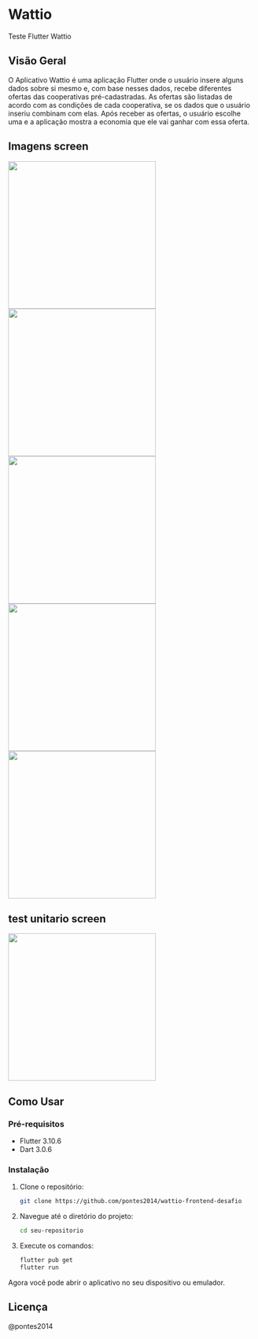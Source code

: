 # Wattio

Teste Flutter Wattio

## Visão Geral

O Aplicativo Wattio é uma aplicação Flutter onde o usuário insere alguns dados sobre si mesmo e, com base nesses dados, recebe diferentes ofertas das cooperativas pré-cadastradas. As ofertas são listadas de acordo com as condições de cada cooperativa, se os dados que o usuário inseriu combinam com elas. Após receber as ofertas, o usuário escolhe uma e a aplicação mostra a economia que ele vai ganhar com essa oferta.

## Imagens screen
<img src="https://github.com/pontes2014/wattio_test/assets/91500779/c5188e82-2eda-465b-96b4-8528aefd1458" width="300">
<img src="https://github.com/pontes2014/wattio_test/assets/91500779/c5dc9bf1-1f8a-4552-8157-db7d34004469" width="300">
<img src="https://github.com/pontes2014/wattio_test/assets/91500779/dd1cce8b-1f93-4d6b-987f-90a2cb7dc9da" width="300">
<img src="(https://github.com/pontes2014/wattio_test/assets/91500779/cb81d172-2976-410a-92c2-03e794cde6a3" width="300">
<img src="https://github.com/pontes2014/wattio_test/assets/91500779/cb81d172-2976-410a-92c2-03e794cde6a3" width="300">

## test unitario screen

<img src="https://github.com/pontes2014/wattio_test/assets/91500779/d28875a0-53f1-49d0-89a6-f18a515d143e" width="300">

## Como Usar

### Pré-requisitos

- Flutter 3.10.6
- Dart 3.0.6

### Instalação

1. Clone o repositório:

    ```bash
    git clone https://github.com/pontes2014/wattio-frontend-desafio
    ```

2. Navegue até o diretório do projeto:

    ```bash
    cd seu-repositorio
    ```

3. Execute os comandos:

    ```bash
    flutter pub get
    flutter run
    ```

Agora você pode abrir o aplicativo no seu dispositivo ou emulador.

## Licença

@pontes2014

